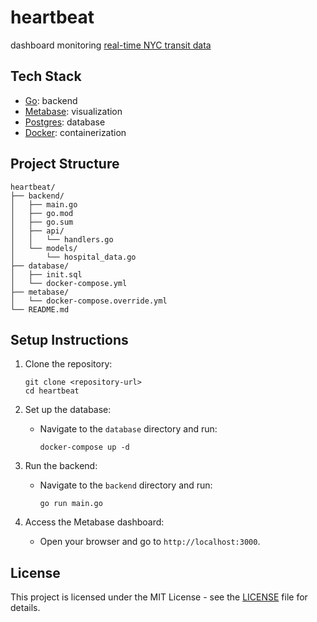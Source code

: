 # heartbeat

dashboard monitoring [real-time NYC transit data](https://api.mta.info/#/subwayRealTimeFeeds)

## Tech Stack

- [Go](https://go.dev/): backend
- [Metabase](https://github.com/metabase/metabase): visualization
- [Postgres](https://www.postgresql.org/): database
- [Docker](https://github.com/moby/moby): containerization

## Project Structure

```
heartbeat/
├── backend/
│   ├── main.go
│   ├── go.mod
│   ├── go.sum
│   ├── api/
│   │   └── handlers.go
│   └── models/
│       └── hospital_data.go
├── database/
│   ├── init.sql
│   └── docker-compose.yml
├── metabase/
│   └── docker-compose.override.yml
└── README.md
```

## Setup Instructions

1. Clone the repository:
   ```
   git clone <repository-url>
   cd heartbeat
   ```

2. Set up the database:
   - Navigate to the `database` directory and run:
     ```
     docker-compose up -d
     ```

3. Run the backend:
   - Navigate to the `backend` directory and run:
     ```
     go run main.go
     ```

4. Access the Metabase dashboard:
   - Open your browser and go to `http://localhost:3000`.

## License

This project is licensed under the MIT License - see the [LICENSE](LICENSE) file for details.